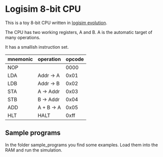 # Logisim 8-bit CPU

This is a toy 8-bit CPU written in [logisim evolution](https://github.com/logisim-evolution/logisim-evolution). 

The CPU has two working registers, A and B. A is the automatic target of many operations.

It has a smallish instruction set.

| mnemonic | operation | opcode |
| ------- | --------- | --------------------- |
| NOP	| 	| 0000 |
| LDA	| Addr -> A	| 0x01 |
| LDB	| Addr -> B	| 0x02 |
| STA	| A -> Addr	| 0x03 |
| STB	| B -> Addr	| 0x04 |
| ADD	| A + B -> A	| 0x05 |
| HLT	| HALT | 0xff |


## Sample programs
In the folder sample\_programs you find some examples. Load them into the RAM and run the simulation.
